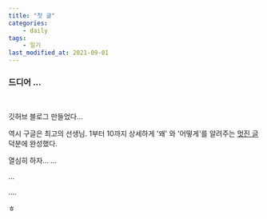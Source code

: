 ```yaml
---
title: "첫 글"
categories:
    - daily
tags:
    - 일기
last_modified_at: 2021-09-01
---
```



### 드디어 ...
<br/>

깃허브 블로그 만들었다...

역시 구글은 최고의 선생님. 1부터 10까지 상세하게 '왜' 와 '어떻게'를 알려주는 [멋진 글](https://devinlife.com/howto/) 덕분에 완성했다.

열심히 하자...
...


...

....

ㅎ